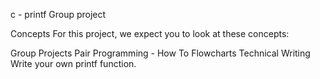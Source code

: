 c - printf
Group project

Concepts
For this project, we expect you to look at these concepts:

Group Projects
Pair Programming - How To
Flowcharts
Technical Writing
Write your own printf function.
